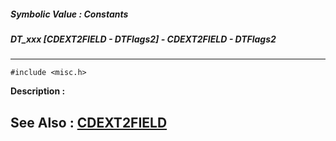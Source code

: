 ##### Symbolic Value : Constants
##### DT_xxx [CDEXT2FIELD - DTFlags2] - CDEXT2FIELD - DTFlags2
---
```
#include <misc.h>
```
**Description :**



**See Also :**
[CDEXT2FIELD](/reference/Data/CDEXT2FIELD)
---
